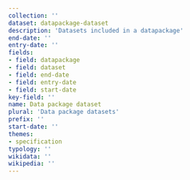 ```yaml
---
collection: ''
dataset: datapackage-dataset
description: 'Datasets included in a datapackage'
end-date: ''
entry-date: ''
fields:
- field: datapackage
- field: dataset
- field: end-date
- field: entry-date
- field: start-date
key-field: ''
name: Data package dataset
plural: 'Data package datasets'
prefix: ''
start-date: ''
themes:
- specification
typology: ''
wikidata: ''
wikipedia: ''
---
```

